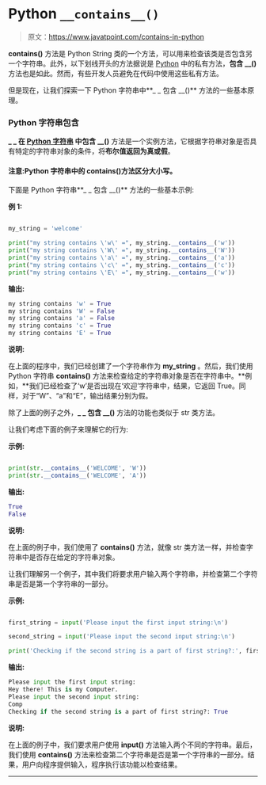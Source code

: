 # Python `__contains__()`

> 原文：<https://www.javatpoint.com/contains-in-python>

**__contains__()** 方法是 Python String 类的一个方法，可以用来检查该类是否包含另一个字符串。此外，以下划线开头的方法据说是 [Python](https://www.javatpoint.com/python-tutorial) 中的私有方法，**包含 __()** 方法也是如此。然而，有些开发人员避免在代码中使用这些私有方法。

但是现在，让我们探索一下 Python 字符串中**_ _ 包含 __()** 方法的一些基本原理。

### Python 字符串包含

**_ _ 在 [**Python 字符串**](https://www.javatpoint.com/python-strings) 中包含 __()** 方法是一个实例方法，它根据字符串对象是否具有特定的字符串对象的条件，将**布尔值返回为真或假**。

#### 注意:Python 字符串中的 __contains__()方法区分大小写。

下面是 Python 字符串**_ _ 包含 __()** 方法的一些基本示例:

**例 1:**

```py

my_string = 'welcome'

print("my string contains \'w\' =", my_string.__contains__('w'))
print("my string contains \'W\' =", my_string.__contains__('W'))
print("my string contains \'a\' =", my_string.__contains__('a'))
print("my string contains \'c\' =", my_string.__contains__('c'))
print("my string contains \'E\' =", my_string.__contains__('w'))

```

**输出:**

```py
my string contains 'w' = True
my string contains 'W' = False
my string contains 'a' = False
my string contains 'c' = True
my string contains 'E' = True

```

**说明:**

在上面的程序中，我们已经创建了一个字符串作为 **my_string** 。然后，我们使用 Python 字符串 **__contains__()** 方法来检查给定的字符串对象是否在字符串中。**例如，**我们已经检查了‘w’是否出现在‘欢迎’字符串中，结果，它返回 True。同样，对于“W”、“a”和“E”，输出结果分别为假。

除了上面的例子之外，**_ _ 包含 __()** 方法的功能也类似于 str 类方法。

让我们考虑下面的例子来理解它的行为:

**示例:**

```py

print(str.__contains__('WELCOME', 'W'))
print(str.__contains__('WELCOME', 'A'))

```

**输出:**

```py
True
False

```

**说明:**

在上面的例子中，我们使用了 **__contains__()** 方法，就像 str 类方法一样，并检查字符串中是否存在给定的字符串对象。

让我们理解另一个例子，其中我们将要求用户输入两个字符串，并检查第二个字符串是否是第一个字符串的一部分。

**示例:**

```py

first_string = input('Please input the first input string:\n')

second_string = input('Please input the second input string:\n')

print('Checking if the second string is a part of first string?:', first_string.__contains__(second_string))

```

**输出:**

```py
Please input the first input string:
Hey there! This is my Computer.
Please input the second input string:
Comp
Checking if the second string is a part of first string?: True

```

**说明:**

在上面的例子中，我们要求用户使用 **input()** 方法输入两个不同的字符串。最后，我们使用 **__contains__()** 方法来检查第二个字符串是否是第一个字符串的一部分。结果，用户向程序提供输入，程序执行该功能以检查结果。

* * *